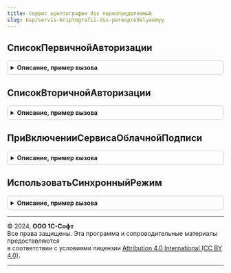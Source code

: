 ```yaml
---
title: Сервис криптографии dss переопределяемый
slug: bsp/servis-kriptografii-dss-pereopredelyaemyy
---
```



## СписокПервичнойАвторизации
<details style="margin: 1em 0; padding: 0.5em; border: 1px solid #ccc; border-radius: 6px;">

<summary style="font-weight: bold; cursor: pointer;">Описание, пример вызова</summary>

```bsl

// Процедура позволяет переопределить список способов первичной аутентификации, доступный пользователю
//
// Параметры:
//  МассивСпособов - Массив из ПеречислениеСсылка.СпособыАвторизацииDSS
//
Процедура СписокПервичнойАвторизации(МассивСпособов) Экспорт
```

Пример вызова
```bsl
СервисКриптографииDSSПереопределяемый.СписокПервичнойАвторизации(МассивСпособов) 
```
</details>

## СписокВторичнойАвторизации
<details style="margin: 1em 0; padding: 0.5em; border: 1px solid #ccc; border-radius: 6px;">

<summary style="font-weight: bold; cursor: pointer;">Описание, пример вызова</summary>

```bsl

// Процедура позволяет переопределить список способов вторичной авторизация, доступный пользователю
//
// Параметры:
//  МассивСпособов - Массив из ПеречислениеСсылка.СпособыАвторизацииDSS
//
Процедура СписокВторичнойАвторизации(МассивСпособов) Экспорт
```

Пример вызова
```bsl
СервисКриптографииDSSПереопределяемый.СписокВторичнойАвторизации(МассивСпособов) 
```
</details>

## ПриВключенииСервисаОблачнойПодписи
<details style="margin: 1em 0; padding: 0.5em; border: 1px solid #ccc; border-radius: 6px;">

<summary style="font-weight: bold; cursor: pointer;">Описание, пример вызова</summary>

```bsl

// Процедура вызывается при изменении значения константы ИспользоватьСервисDSS
//
Процедура ПриВключенииСервисаОблачнойПодписи() Экспорт
```

Пример вызова
```bsl
СервисКриптографииDSSПереопределяемый.ПриВключенииСервисаОблачнойПодписи() 
```
</details>

## ИспользоватьСинхронныйРежим
<details style="margin: 1em 0; padding: 0.5em; border: 1px solid #ccc; border-radius: 6px;">

<summary style="font-weight: bold; cursor: pointer;">Описание, пример вызова</summary>

```bsl

// Позволяет переопределить использование синхронного режима работы в зависимости от вида клиента
//
// Параметры:
//  ТекущийРежим - Булево - для ВебКлиента Ложь, для остальных Истина
//
Процедура ИспользоватьСинхронныйРежим(ТекущийРежим) Экспорт
```

Пример вызова
```bsl
СервисКриптографииDSSПереопределяемый.ИспользоватьСинхронныйРежим(ТекущийРежим) 
```
</details>

---

© 2024, **ООО 1С-Софт**  
Все права защищены. Эта программа и сопроводительные материалы предоставляются  
в соответствии с условиями лицензии [Attribution 4.0 International (CC BY 4.0)](https://creativecommons.org/licenses/by/4.0/legalcode).

---
